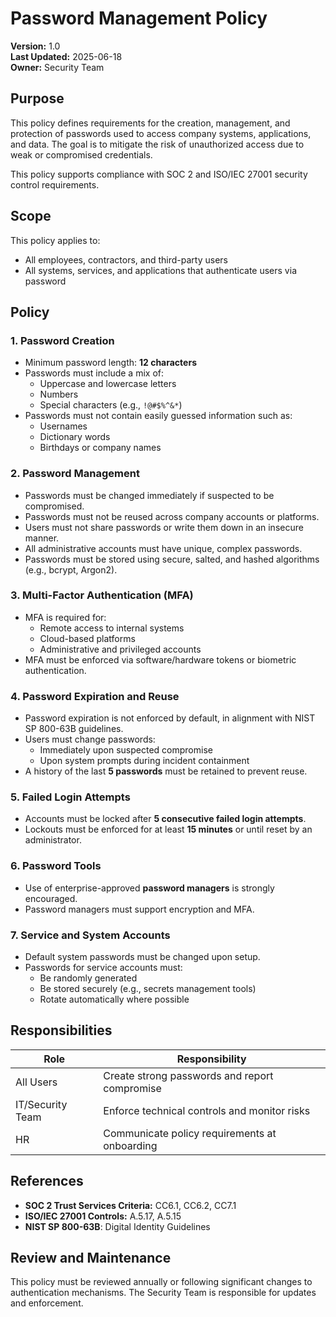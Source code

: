 # Password Management Policy

**Version:** 1.0  
**Last Updated:** 2025-06-18  
**Owner:** Security Team  

## Purpose

This policy defines requirements for the creation, management, and protection of passwords used to access company systems, applications, and data. The goal is to mitigate the risk of unauthorized access due to weak or compromised credentials.

This policy supports compliance with SOC 2 and ISO/IEC 27001 security control requirements.

## Scope

This policy applies to:
- All employees, contractors, and third-party users
- All systems, services, and applications that authenticate users via password

## Policy

### 1. **Password Creation**
- Minimum password length: **12 characters**
- Passwords must include a mix of:
  - Uppercase and lowercase letters
  - Numbers
  - Special characters (e.g., `!@#$%^&*`)
- Passwords must not contain easily guessed information such as:
  - Usernames
  - Dictionary words
  - Birthdays or company names

### 2. **Password Management**
- Passwords must be changed immediately if suspected to be compromised.
- Passwords must not be reused across company accounts or platforms.
- Users must not share passwords or write them down in an insecure manner.
- All administrative accounts must have unique, complex passwords.
- Passwords must be stored using secure, salted, and hashed algorithms (e.g., bcrypt, Argon2).

### 3. **Multi-Factor Authentication (MFA)**
- MFA is required for:
  - Remote access to internal systems
  - Cloud-based platforms
  - Administrative and privileged accounts
- MFA must be enforced via software/hardware tokens or biometric authentication.

### 4. **Password Expiration and Reuse**
- Password expiration is not enforced by default, in alignment with NIST SP 800-63B guidelines.
- Users must change passwords:
  - Immediately upon suspected compromise
  - Upon system prompts during incident containment
- A history of the last **5 passwords** must be retained to prevent reuse.

### 5. **Failed Login Attempts**
- Accounts must be locked after **5 consecutive failed login attempts**.
- Lockouts must be enforced for at least **15 minutes** or until reset by an administrator.

### 6. **Password Tools**
- Use of enterprise-approved **password managers** is strongly encouraged.
- Password managers must support encryption and MFA.

### 7. **Service and System Accounts**
- Default system passwords must be changed upon setup.
- Passwords for service accounts must:
  - Be randomly generated
  - Be stored securely (e.g., secrets management tools)
  - Rotate automatically where possible

## Responsibilities

| Role               | Responsibility                                 |
|--------------------|------------------------------------------------|
| All Users          | Create strong passwords and report compromise |
| IT/Security Team   | Enforce technical controls and monitor risks  |
| HR                 | Communicate policy requirements at onboarding |

## References

- **SOC 2 Trust Services Criteria:** CC6.1, CC6.2, CC7.1
- **ISO/IEC 27001 Controls:** A.5.17, A.5.15
- **NIST SP 800-63B**: Digital Identity Guidelines

## Review and Maintenance

This policy must be reviewed annually or following significant changes to authentication mechanisms. The Security Team is responsible for updates and enforcement.
